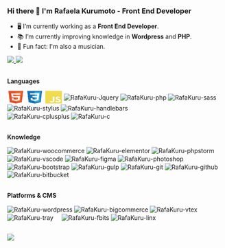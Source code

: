 ### Hi there 👋 I'm Rafaela Kurumoto - Front End Developer

- 🖥️ I’m currently working as a **Front End Developer**.
- 📚 I’m currently improving knowledge in **Wordpress** and **PHP**.
- 🎹 Fun fact: I'm also a musician.

<div>
  <a href="https://github.com/RafaKuru">
    <img height="180em" src="https://github-readme-stats.vercel.app/api?username=RafaKuru&show_icons=true&include_all_commits=true&count_private=true&bg_color=190c06&icon_color=f1c34b&title_color=fbf9f2&text_color=988774"/>
    <img height="180em" src="https://github-readme-stats.vercel.app/api/top-langs/?username=RafaKuru&layout=compact&langs_count=8&bg_color=190c06&icon_color=f1c34b&title_color=fbf9f2&text_color=988774"/>
  </a>
</div>

<div style="display: inline-block"><br>
    <p><strong>Languages</strong></p>
    <img align="center" alt="RafaKuru-HTML" height="30" width="40" src="https://raw.githubusercontent.com/devicons/devicon/master/icons/html5/html5-original.svg" alt="HTML5" title="HTML5">
    <img align="center" alt="RafaKuru-CSS" height="30" width="40" src="https://raw.githubusercontent.com/devicons/devicon/master/icons/css3/css3-original.svg" alt="CSS3" title="CSS3">
    <img align="center" alt="RafaKuru-Js" height="30" width="40" src="https://raw.githubusercontent.com/devicons/devicon/master/icons/javascript/javascript-plain.svg" alt="JavaScript" title="JavaScript">
    <img align="center" alt="RafaKuru-Jquery" height="30" width="40" src="https://cdn.jsdelivr.net/gh/devicons/devicon/icons/jquery/jquery-original.svg" alt="jQuery" title="jQuery">
    <img align="center" alt="RafaKuru-php" height="30" width="40" src="https://cdn.jsdelivr.net/gh/devicons/devicon/icons/php/php-original.svg" alt="PHP" title="PHP"/>
    <img align="center" alt="RafaKuru-sass" height="30" width="40" src="https://cdn.jsdelivr.net/gh/devicons/devicon/icons/sass/sass-original.svg" alt="Sass" title="Sass"/>
    <img align="center" alt="RafaKuru-stylus" height="30" width="40" src="https://cdn.jsdelivr.net/gh/devicons/devicon/icons/stylus/stylus-original.svg" alt="Stylus" title="Stylus"/>
  <img align="center" alt="RafaKuru-handlebars" height="30" width="40" src="https://cdn.jsdelivr.net/gh/devicons/devicon@v2.14.0/devicon.min.css" alt="Handlebars" title="Handlebars"/>
</div>
    <img align="center" alt="RafaKuru-cplusplus" height="30" width="40" src="https://cdn.jsdelivr.net/gh/devicons/devicon/icons/cplusplus/cplusplus-original.svg" alt="C++" title="C++"/>
    <img align="center" alt="RafaKuru-c" height="30" width="40" src="https://cdn.jsdelivr.net/gh/devicons/devicon/icons/c/c-original.svg" alt="C" title="C"/>
</div>

<div style="display: inline-block"><br>
    <p><strong>Knowledge</strong></p>
    <img align="center" alt="RafaKuru-woocommerce" height="30" width="40" src="https://cdn.jsdelivr.net/gh/devicons/devicon/icons/woocommerce/woocommerce-original.svg" alt="Woocommerce" title="Woocommerce" />
    <img align="center" alt="RafaKuru-elementor" height="35" width="35" src="https://cdn.discordapp.com/attachments/764603203991109714/904069113910001734/elementor.png" alt="Elementor" title="Elementor" /> 
    <img align="center" alt="RafaKuru-phpstorm" height="30" width="40" src="https://cdn.jsdelivr.net/gh/devicons/devicon/icons/phpstorm/phpstorm-original.svg" alt="PhpStorm" title="PhpStorm" />
    <img align="center" alt="RafaKuru-vscode" height="30" width="40" src="https://cdn.jsdelivr.net/gh/devicons/devicon/icons/vscode/vscode-original.svg" alt="VS Code" title="VS Code" />
    <img align="center" alt="RafaKuru-figma" height="30" width="40" src="https://cdn.jsdelivr.net/gh/devicons/devicon/icons/figma/figma-original.svg" alt="Figma" title="Figma" />
    <img align="center" alt="RafaKuru-photoshop" height="30" width="40" src="https://cdn.jsdelivr.net/gh/devicons/devicon/icons/photoshop/photoshop-plain.svg" alt="Photoshop" title="Photoshop" />
    <img align="center" alt="RafaKuru-bootstrap" height="30" width="30" src="https://cdn.jsdelivr.net/gh/devicons/devicon/icons/bootstrap/bootstrap-plain.svg" alt="Bootstrap" title="Bootstrap" />
    <img align="center" alt="RafaKuru-gulp" height="30" width="30" src="https://cdn.jsdelivr.net/gh/devicons/devicon/icons/gulp/gulp-plain.svg" alt="Gulp" title="Gulp" />
    <img align="center" alt="RafaKuru-git" height="30" width="40" src="https://cdn.jsdelivr.net/gh/devicons/devicon/icons/git/git-original.svg" alt="Git" title="Git" />
    <img align="center" alt="RafaKuru-github" height="30" width="40" src="https://cdn.jsdelivr.net/gh/devicons/devicon/icons/github/github-original.svg" alt="GitHub" title="GitHub" />
    <img align="center" alt="RafaKuru-bitbucket" height="30" width="40" src="https://cdn.jsdelivr.net/gh/devicons/devicon/icons/bitbucket/bitbucket-original.svg" alt="Bitbucket" title="Bitbucket" />
</div>

<div style="display: inline-block"><br>
    <p><strong>Platforms & CMS</strong></p>
    <img align="center" alt="RafaKuru-wordpress" height="40" width="40" src="https://cdn.discordapp.com/attachments/692027371003314239/887316902333001758/wordpress.png" alt="WordPress" title="WordPress" />
  <img align="center" alt="RafaKuru-bigcommerce" height="40" width="40" src="https://static.chief.io/media/products/bigcommerce_profile.jpeg" alt="BigCommerce" title="BigCommerce"/>
    <img align="center" alt="RafaKuru-vtex" height="40" width="80" src="https://cdn.discordapp.com/attachments/764603203991109714/904062694083158106/vtex.png" alt="VTEX" title="VTEX"/>
    <img align="center" alt="RafaKuru-tray" style="margin-right:15px" height="30" width="60" src="https://cdn.discordapp.com/attachments/764603203991109714/904063299371552768/tray.png" alt="Tray" title="Tray"/>
    <img align="center" alt="RafaKuru-fbits" height="30" width="80" src="https://cdn.discordapp.com/attachments/764603203991109714/904063294258675833/FBITS.png" alt="Fbits" title="Fbits"/>
    <img align="center" alt="RafaKuru-linx" height="40" width="80" src="https://cdn.discordapp.com/attachments/764603203991109714/904064555330732132/linx.png" alt="Linx" title="Linx"/>
</div>

##

<div> 
    <a href="https://www.linkedin.com/in/rafaela-kurumoto/" target="_blank"><img src="https://img.shields.io/badge/-LinkedIn-%230077B5?style=for-the-badge&logo=linkedin&logoColor=white"></a> 
</div>

